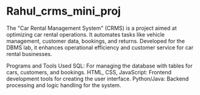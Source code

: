 # Rahul_crms_mini_proj
The "Car Rental Management System" (CRMS) is a project aimed at optimizing car rental operations. It automates tasks like vehicle management, customer data, bookings, and returns. Developed for the DBMS lab, it enhances operational efficiency and customer service for car rental businesses.

Programs and Tools Used
SQL: For managing the database with tables for cars, customers, and bookings.
HTML, CSS, JavaScript: Frontend development tools for creating the user interface.
Python/Java: Backend processing and logic handling for the system.
